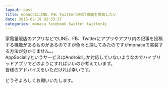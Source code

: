 ```yaml
---
layout: post
title: monacaにLINE、FB、Twitterの紹介機能を実装したい
date: 2015-02-19 02:33:37
categories: monaca facebook twitter twitter4j
---
```

<!-- {% raw %} -->
<p>家電量販店のアプリなどでLINE、FB、Twitterにアプリやアプリ内の記事を投稿する機能があるものがあるのですが色々と探してみたのですがmonacaで実装する方法が分かりません。。<br>
AppSociallyというサービスはAndroidしか対応していないようなのでハイブリッドアプリでどのようにすればいいのか考えています。<br>
皆様のアドバイスをいただければ幸いです。</p>

<p>どうぞよろしくお願いいたします。</p>
<!-- {% endraw %} -->
